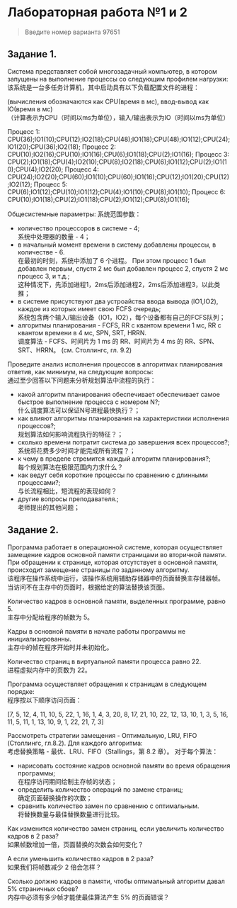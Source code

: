 # Лабораторная работа №1 и 2

> Введите номер варианта 97651

## Задание 1. 

Система представляет собой многозадачный компьютер, в котором запущены на выполнение процессы со следующим профилем нагрузки:  
该系统是一台多任务计算机，其中启动具有以下负载配置文件的进程：

(вычисления обозначаются как CPU(время в мс), ввод-вывод как IO(время в мс)  
（计算表示为CPU（时间以ms为单位），输入/输出表示为IO（时间以ms为单位）

Процесс 1: CPU(36);IO1(10);CPU(12);IO2(18);CPU(48);IO1(18);CPU(48);IO1(12);CPU(24);IO1(20);CPU(36);IO2(18);
Процесс 2: CPU(10);IO2(16);CPU(10);IO1(16);CPU(6);IO1(18);CPU(2);IO1(16);
Процесс 3: CPU(2);IO1(18);CPU(4);IO2(10);CPU(8);IO2(18);CPU(6);IO1(12);CPU(2);IO1(10);CPU(4);IO2(20);
Процесс 4: CPU(24);IO2(20);CPU(60);IO1(10);CPU(60);IO1(16);CPU(12);IO1(20);CPU(12);IO2(12);
Процесс 5: CPU(6);IO1(12);CPU(10);IO1(12);CPU(4);IO1(10);CPU(8);IO1(10);
Процесс 6: CPU(10);IO1(18);CPU(2);IO1(18);CPU(2);IO1(12);CPU(8);IO1(16);

Общесистемные параметры: 系统范围参数：
- количество процессоров в системе - 4;  
  系统中处理器的数量 - 4；
- в начальный момент времени в систему добавлены процессы, в количестве - 6.  
  在最初的时刻，系统中添加了 6 个进程。
  При этом процесс 1 был добавлен первым, спустя 2 мс был добавлен процесс 2, спустя 2 мс процесс 3, и т.д.;  
  这种情况下，先添加进程1，2ms后添加进程2，2ms后添加进程3，以此类推；
- в системе присутствуют два устроайства ввода вывода (IO1,IO2), каждое из которых имеет свою FCFS очередь;  
  系统包含两个输入/输出设备（IO1，IO2），每个设备都有自己的FCFS队列；
- алгоритмы планирования - FCFS, RR c квантом времени 1 мс, RR с квантом времени в 4 мс, SPN, SRT, HRRN.  
  调度算法 - FCFS、时间片为 1 ms 的 RR、时间片为 4 ms 的 RR、SPN、SRT、HRRN。
  (см. Столлингс, гл. 9.2)

Проведите анализ исполнения процессов в алгоритмах планирования ответив, как минимум, на следующие вопросы:  
通过至少回答以下问题来分析规划算法中流程的执行：

- какой алгоритм планирования обеспечивает обеспечивает самое быстрое выполнение процесса с номером N?;  
  什么调度算法可以保证N号进程最快执行？；
- как влияют алгоритмы планирования на характеристики исполнения процессов?;  
  规划算法如何影响流程执行的特征？；
- cколько времени потратит система до завершения всех процессов?;  
  系统将花费多少时间才能完成所有流程？；
- к чему в пределе стремится каждый алгоритм планирования?;  
  每个规划算法在极限范围内力求什么？
- как ведут себя короткие процессы по сравнению с длинными процессами?;  
  与长流程相比，短流程的表现如何？
- другие вопросы преподавателя.;  
  老师提出的其他问题；

## Задание 2. 

Программа работает в операционной системе, которая осуществляет замещение кадров основной памяти страницами во вторичной памяти. При обращении к странице, которая отсутствует в основной памяти, происходит замещение страницы по заданному алгоритму.  
该程序在操作系统中运行，该操作系统用辅助存储器中的页面替换主存储器帧。 当访问不在主存中的页面时，根据给定的算法替换该页面。

Количество кадров в основной памяти, выделенных программе, равно 5.  
主存中分配给程序的帧数为 5。

Кадры в основной памяти в начале работы программы не инициализированны.  
主存中的帧在程序开始时并未初始化。

Количество страниц в виртуальной памяти процесса равно 22.  
进程虚拟内存中的页数为 22。

Программа осуществляет обращения к страницам в следующем порядке:  
程序按以下顺序访问页面：

[7, 5, 12, 4, 11, 10, 5, 22, 1, 16, 1, 4, 3, 20, 8, 17, 21, 10, 22, 12, 13, 10, 1, 3, 5, 16, 11, 5, 11, 1, 13, 10, 9, 1, 22, 21, 7, 3]

Рассмотреть стратегии замещения - Оптимальную, LRU, FIFO (Столлингс, гл.8.2). Для каждого алгоритма:  
考虑替换策略 - 最优、LRU、FIFO（Stallings，第 8.2 章）。 对于每个算法：

- нарисовать состояние кадров основной памяти во время обращения программы;  
  在程序访问期间绘制主存帧的状态；
- определить количество операций по замене страниц;  
  确定页面替换操作的次数；
- сравнить количество замен по сравнению с оптимальным.  
  将替换数量与最佳替换数量进行比较。

Как изменится количество замен страниц, если увеличить количество кадров в 2 раза?  
如果帧数增加一倍，页面替换的次数会如何变化？

А если уменьшить количество кадров в 2 раза?  
如果我们将帧数减少 2 倍会怎样？

Сколько должно кадров в памяти, чтобы оптимальный алгоритм давал 5% страничных сбоев?  
内存中必须有多少帧才能使最佳算法产生 5% 的页面错误？